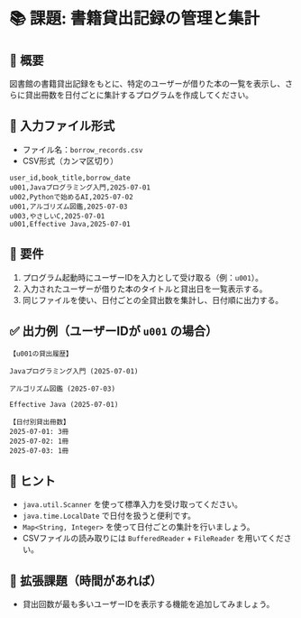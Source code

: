 # 📚 課題: 書籍貸出記録の管理と集計

## 🔧 概要
図書館の書籍貸出記録をもとに、特定のユーザーが借りた本の一覧を表示し、さらに貸出冊数を日付ごとに集計するプログラムを作成してください。

## 📂 入力ファイル形式
- ファイル名：`borrow_records.csv`
- CSV形式（カンマ区切り）
```
user_id,book_title,borrow_date
u001,Javaプログラミング入門,2025-07-01
u002,Pythonで始めるAI,2025-07-02
u001,アルゴリズム図鑑,2025-07-03
u003,やさしいC,2025-07-01
u001,Effective Java,2025-07-01
```

## 🎯 要件
1. プログラム起動時にユーザーIDを入力として受け取る（例：`u001`）。
2. 入力されたユーザーが借りた本のタイトルと貸出日を一覧表示する。
3. 同じファイルを使い、日付ごとの全貸出数を集計し、日付順に出力する。

## ✅ 出力例（ユーザーIDが `u001` の場合）
```
【u001の貸出履歴】

Javaプログラミング入門 (2025-07-01)

アルゴリズム図鑑 (2025-07-03)

Effective Java (2025-07-01)

【日付別貸出冊数】
2025-07-01: 3冊
2025-07-02: 1冊
2025-07-03: 1冊
```
## 📎 ヒント
- `java.util.Scanner` を使って標準入力を受け取ってください。
- `java.time.LocalDate` で日付を扱うと便利です。
- `Map<String, Integer>` を使って日付ごとの集計を行いましょう。
- CSVファイルの読み取りには `BufferedReader` + `FileReader` を用いてください。

## 🧪 拡張課題（時間があれば）
- 貸出回数が最も多いユーザーIDを表示する機能を追加してみましょう。